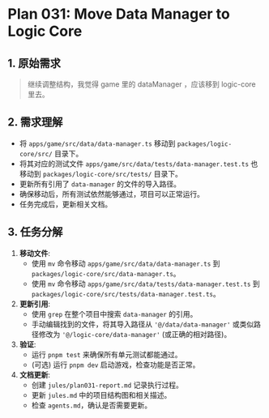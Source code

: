 # Plan 031: Move Data Manager to Logic Core

## 1. 原始需求

> 继续调整结构，我觉得 game 里的 dataManager ，应该移到 logic-core 里去。

## 2. 需求理解

- 将 `apps/game/src/data/data-manager.ts` 移动到 `packages/logic-core/src/` 目录下。
- 将其对应的测试文件 `apps/game/src/data/tests/data-manager.test.ts` 也移动到 `packages/logic-core/src/tests/` 目录下。
- 更新所有引用了 `data-manager` 的文件的导入路径。
- 确保移动后，所有测试依然能够通过，项目可以正常运行。
- 任务完成后，更新相关文档。

## 3. 任务分解

1.  **移动文件**:
    -   使用 `mv` 命令移动 `apps/game/src/data/data-manager.ts` 到 `packages/logic-core/src/data-manager.ts`。
    -   使用 `mv` 命令移动 `apps/game/src/data/tests/data-manager.test.ts` 到 `packages/logic-core/src/tests/data-manager.test.ts`。
2.  **更新引用**:
    -   使用 `grep` 在整个项目中搜索 `data-manager` 的引用。
    -   手动编辑找到的文件，将其导入路径从 `'@/data/data-manager'` 或类似路径修改为 `'@/logic-core/data-manager'` (或正确的相对路径)。
3.  **验证**:
    -   运行 `pnpm test` 来确保所有单元测试都能通过。
    -   (可选) 运行 `pnpm dev` 启动游戏，检查功能是否正常。
4.  **文档更新**:
    -   创建 `jules/plan031-report.md` 记录执行过程。
    -   更新 `jules.md` 中的项目结构图和相关描述。
    -   检查 `agents.md`，确认是否需要更新。
